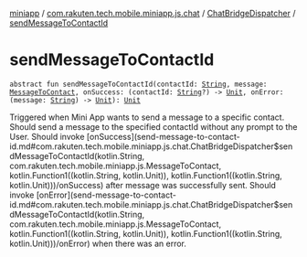 [miniapp](../../index.md) / [com.rakuten.tech.mobile.miniapp.js.chat](../index.md) / [ChatBridgeDispatcher](index.md) / [sendMessageToContactId](./send-message-to-contact-id.md)

# sendMessageToContactId

`abstract fun sendMessageToContactId(contactId: `[`String`](https://kotlinlang.org/api/latest/jvm/stdlib/kotlin/-string/index.html)`, message: `[`MessageToContact`](../../com.rakuten.tech.mobile.miniapp.js/-message-to-contact/index.md)`, onSuccess: (contactId: `[`String`](https://kotlinlang.org/api/latest/jvm/stdlib/kotlin/-string/index.html)`?) -> `[`Unit`](https://kotlinlang.org/api/latest/jvm/stdlib/kotlin/-unit/index.html)`, onError: (message: `[`String`](https://kotlinlang.org/api/latest/jvm/stdlib/kotlin/-string/index.html)`) -> `[`Unit`](https://kotlinlang.org/api/latest/jvm/stdlib/kotlin/-unit/index.html)`): `[`Unit`](https://kotlinlang.org/api/latest/jvm/stdlib/kotlin/-unit/index.html)

Triggered when Mini App wants to send a message to a specific contact.
Should send a message to the specified contactId without any prompt to the User.
Should invoke [onSuccess](send-message-to-contact-id.md#com.rakuten.tech.mobile.miniapp.js.chat.ChatBridgeDispatcher$sendMessageToContactId(kotlin.String, com.rakuten.tech.mobile.miniapp.js.MessageToContact, kotlin.Function1((kotlin.String, kotlin.Unit)), kotlin.Function1((kotlin.String, kotlin.Unit)))/onSuccess) after message was successfully sent.
Should invoke [onError](send-message-to-contact-id.md#com.rakuten.tech.mobile.miniapp.js.chat.ChatBridgeDispatcher$sendMessageToContactId(kotlin.String, com.rakuten.tech.mobile.miniapp.js.MessageToContact, kotlin.Function1((kotlin.String, kotlin.Unit)), kotlin.Function1((kotlin.String, kotlin.Unit)))/onError) when there was an error.

